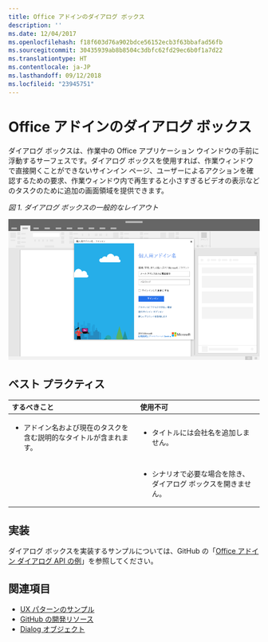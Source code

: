 ```yaml
---
title: Office アドインのダイアログ ボックス
description: ''
ms.date: 12/04/2017
ms.openlocfilehash: f18f603d76a902bdce56152ecb3f63bbafad56fb
ms.sourcegitcommit: 30435939ab8b8504c3dbfc62fd29ec6b0f1a7d22
ms.translationtype: HT
ms.contentlocale: ja-JP
ms.lasthandoff: 09/12/2018
ms.locfileid: "23945751"
---
```

# <a name="dialog-boxes-in-office-add-ins"></a>Office アドインのダイアログ ボックス
 
ダイアログ ボックスは、作業中の Office アプリケーション ウインドウの手前に浮動するサーフェスです。ダイアログ ボックスを使用すれば、作業ウィンドウで直接開くことができないサインイン ページ、ユーザーによるアクションを確認するための要求、作業ウィンドウ内で再生すると小さすぎるビデオの表示などのタスクのために追加の画面領域を提供できます。

*図 1. ダイアログ ボックスの一般的なレイアウト*

![ダイアログ ボックスの一般的なレイアウトを表示する画像の例](../images/overview-with-app-dialog.png)

## <a name="best-practices"></a>ベスト プラクティス

|**するべきこと**|**使用不可**|
|:-----|:--------|
|<ul><li>アドイン名および現在のタスクを含む説明的なタイトルが含まれます。</li></ul>|<ul><li>タイトルには会社名を追加しません。</li></ul>|
||<ul><li>シナリオで必要な場合を除き、ダイアログ ボックスを開きません。</li></ul>|

## <a name="implementation"></a>実装

ダイアログ ボックスを実装するサンプルについては、GitHub の「[Office アドイン ダイアログ API の例](https://github.com/OfficeDev/Office-Add-in-Dialog-API-Simple-Example)」を参照してください。

## <a name="see-also"></a>関連項目

- [UX パターンのサンプル](https://office.visualstudio.com/DefaultCollection/OC/_git/GettingStarted-FabricReact)
- [GitHub の開発リソース](https://github.com/OfficeDev/Office-Add-in-UX-Design-Patterns-Code)
- [Dialog オブジェクト](https://docs.microsoft.com/javascript/api/office/office.dialog?view=office-js)



